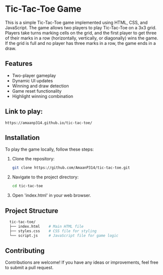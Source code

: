 # Tic-Tac-Toe Game

This is a simple Tic-Tac-Toe game implemented using HTML, CSS, and JavaScript. The game allows two players to play Tic-Tac-Toe on a 3x3 grid. Players take turns marking cells on the grid, and the first player to get three of their marks in a row (horizontally, vertically, or diagonally) wins the game. If the grid is full and no player has three marks in a row, the game ends in a draw.

## Features

- Two-player gameplay
- Dynamic UI updates
- Winning and draw detection
- Game reset functionality
- Highlight winning combination

## Link to play:
    https://amaanp314.github.io/tic-tac-toe/

## Installation

To play the game locally, follow these steps:

1. Clone the repository:
   ```bash
   git clone https://github.com/AmaanP314/tic-tac-toe.git

2. Navigate to the project directory:
   ```bash
   cd tic-tac-toe
3. Open 'index.html' in your web browser.

## Project Structure

```bash
  tic-tac-toe/
  ├── index.html    # Main HTML file
  ├── styles.css    # CSS file for styling
  └── script.js     # JavaScript file for game logic
```
## Contributing

Contributions are welcome! If you have any ideas or improvements, feel free to submit a pull request.








